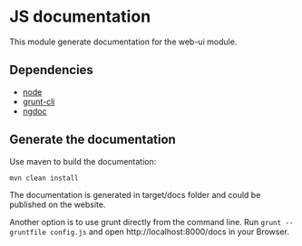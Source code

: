 # JS documentation

This module generate documentation for the web-ui module.

## Dependencies

* [node](http://nodejs.org)
* [grunt-cli](https://github.com/gruntjs/grunt-cli)
* [ngdoc](https://github.com/m7r/grunt-ngdocs)

## Generate the documentation

Use maven to build the documentation:
```
mvn clean install
```

The documentation is generated in target/docs folder and could be published on the website.

Another option is to use grunt directly from the command line.
Run `grunt --gruntfile config.js` and open http://localhost:8000/docs in your Browser.
